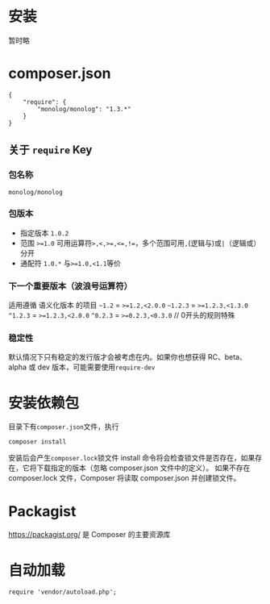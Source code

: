 # 安装
暂时略

# composer.json
```
{
    "require": {
        "monolog/monolog": "1.3.*"
    }
}
```

## 关于 ```require``` Key
### 包名称
```
monolog/monolog
```

### 包版本
- 指定版本 ```1.0.2```
- 范围 ```>=1.0``` 可用运算符```>,<,>=,<=,!=```，多个范围可用```,```(逻辑与)或```|```（逻辑或）分开
- 通配符 ```1.0.*``` 与```>=1.0,<1.1```等价


### 下一个重要版本（波浪号运算符）
适用遵循 语义化版本 的项目
```~1.2``` = ```>=1.2,<2.0.0```
```~1.2.3``` = ```>=1.2.3,<1.3.0```
```^1.2.3``` = ```>=1.2.3,<2.0.0```
```^0.2.3``` = ```>=0.2.3,<0.3.0``` // 0开头的规则特殊

### 稳定性
默认情况下只有稳定的发行版才会被考虑在内。如果你也想获得 RC、beta、alpha 或 dev 版本，可能需要使用```require-dev```

# 安装依赖包
目录下有```composer.json```文件，执行
```
composer install
```
安装后会产生```composer.lock```锁文件
install 命令将会检查锁文件是否存在，如果存在，它将下载指定的版本（忽略 composer.json 文件中的定义）。
如果不存在 composer.lock 文件，Composer 将读取 composer.json 并创建锁文件。

# Packagist
https://packagist.org/ 是 Composer 的主要资源库

# 自动加载
```
require 'vendor/autoload.php';
```
